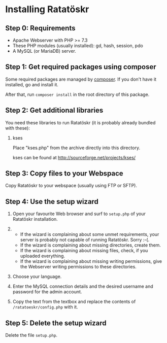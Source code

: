 Installing Ratatöskr
====================

Step 0: Requirements
--------------------

* Apache Webserver with PHP >= 7.3
* These PHP modules (usually installed): gd, hash, session, pdo
* A MySQL (or MariaDB) server.

Step 1: Get required packages using composer
--------------------------------------------

Some required packages are managed by [composer](https://www.getcomposer.org). If you don't have it installed, go and install it.

After that, run `composer install` in the root directory of this package.

Step 2: Get additional libraries
--------------------------------

You need these libraries to run Ratatöskr (it is probably already bundled with these):

1. kses
   
   Place "kses.php" from the archive directly into this directory.
   
   kses can be found at <http://sourceforge.net/projects/kses/>

Step 3: Copy files to your Webspace
-----------------------------------

Copy Ratatöskr to your webspace (usually using FTP or SFTP).

Step 4: Use the setup wizard
----------------------------

1. Open your favourite Web browser and surf to `setup.php` of your Ratatöskr installation.

2. * If the wizard is complaining about some unmet requirements, your server is probably not capable of running Ratatöskr. Sorry :-(.
   * If the wizard is complaining about missing directories, create them.
   * If the wizard is complaining about missing files, check, if you uploaded everything.
   * If the wizard is complaining about missing writing permissions, give the Webserver writing permissions to these directories.

3. Choose your language.

4. Enter the MySQL connection details and the desired username and password for the admin account.

5. Copy the text from the textbox and replace the contents of `/ratatoeskr/config.php` with it.

Step 5: Delete the setup wizard
-------------------------------

Delete the file `setup.php`.
